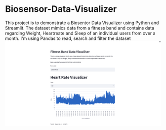 # Biosensor-Data-Visualizer
This project is to demonstrate a Biosentor Data Visualizer using Python and Streamlit. The dataset mimics data from a fitness band and contains data regarding Weight, Heartreate and Sleep of an individual users from over a month. I'm using Pandas to read, search and filter the dataset 
![Heart Rate](snapshots/heart_sc.png)
